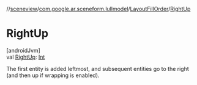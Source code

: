 //[sceneview](../../../index.md)/[com.google.ar.sceneform.lullmodel](../index.md)/[LayoutFillOrder](index.md)/[RightUp](-right-up.md)

# RightUp

[androidJvm]\
val [RightUp](-right-up.md): [Int](https://kotlinlang.org/api/latest/jvm/stdlib/kotlin/-int/index.html)

The first entity is added leftmost, and subsequent entities go to the right (and then up if wrapping is enabled).
